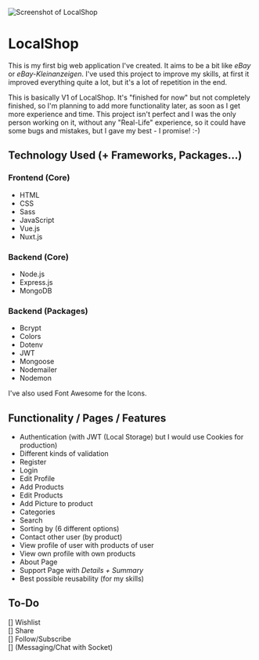 ![Screenshot of LocalShop](https://i.imgur.com/HI2be5b.png)

# LocalShop

This is my first big web application I've created. It aims to be a bit like _eBay_ or _eBay-Kleinanzeigen_. I've used this project to improve my skills, at first it improved everything quite a lot, but it's a lot of repetition in the end.

This is basically V1 of LocalShop. It's "finished for now" but not completely finished, so I'm planning to add more functionality later, as soon as I get more experience and time. This project isn't perfect and I was the only person working on it, without any "Real-Life" experience, so it could have some bugs and mistakes, but I gave my best - I promise! :-)

## Technology Used (+ Frameworks, Packages...)

### Frontend (Core)

- HTML
- CSS
- Sass
- JavaScript
- Vue.js
- Nuxt.js

### Backend (Core)

- Node.js
- Express.js
- MongoDB

### Backend (Packages)

- Bcrypt
- Colors
- Dotenv
- JWT
- Mongoose
- Nodemailer
- Nodemon

I've also used Font Awesome for the Icons.

## Functionality / Pages / Features

- Authentication (with JWT (Local Storage) but I would use Cookies for production)
- Different kinds of validation
- Register
- Login
- Edit Profile
- Add Products
- Edit Products
- Add Picture to product
- Categories
- Search
- Sorting by (6 different options)
- Contact other user (by product)
- View profile of user with products of user
- View own profile with own products
- About Page
- Support Page with _Details + Summary_
- Best possible reusability (for my skills)

## To-Do

[] Wishlist <br>
[] Share <br>
[] Follow/Subscribe <br>
[] (Messaging/Chat with Socket) <br>
